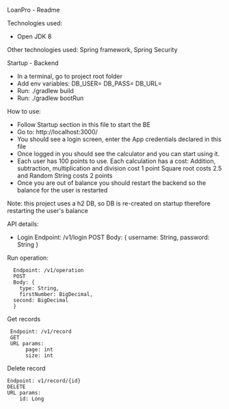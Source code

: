LoanPro - Readme

Technologies used:
- Open JDK 8

Other technologies used: Spring framework, Spring Security

Startup -  Backend
- In a terminal, go to project root folder
- Add env variables:
    DB_USER=<your user>
    DB_PASS=<your pass>
    DB_URL=<DB URL>
- Run: ./gradlew build
- Run: ./gradlew bootRun


How to use:
- Follow Startup section in this file to start the BE
- Go to: http://localhost:3000/
- You should see a login screen, enter the App credentials declared in this file 
- Once logged in you should see the calculator and you can start using it.
- Each user has 100 points to use. Each calculation has a cost:
  Addition, subtraction, multiplication and division cost 1 point
  Square root costs 2.5 and Random String costs 2 points
- Once you are out of balance you should restart the backend so the balance for the user is restarted

Note: this project uses a h2 DB, so DB is re-created on startup therefore restarting the user's balance

API details:
- Login
      Endpoint: /v1/login
      POST
      Body: {
        username: String,
        password: String
      }

Run operation:

      Endpoint: /v1/operation
      POST
      Body: {
        type: String,
        firstNumber: BigDecimal,
      second: BigDecimal
      }

Get records

     Endpoint: /v1/record
     GET
     URL params:
          page: int
          size: int

Delete record

    Endpoint: v1/record/{id}
    DELETE
    URL params:
        id: Long















